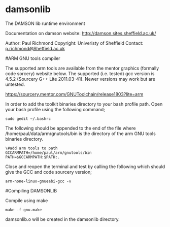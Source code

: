 # damsonlib
The DAMSON lib runtime environment

Documentation on damson website: http://damson.sites.sheffield.ac.uk/

Author: Paul Richmond
Copyright: Univeristy of Sheffield
Contact: p.richmond@Sheffield.ac.uk

#ARM GNU tools compiler

The supported arm tools are available from the mentor graphics (formally code sorcery) website below. The supported (i.e. tested) gcc version is 4.5.2 (Sourcery G++ Lite 2011.03-41). Newer versions may work but are untested.

https://sourcery.mentor.com/GNUToolchain/release1803?lite=arm

In order to add the toolkit binaries directory to your bash profile path. Open your bash profile using the following command;
```
sudo gedit ~/.bashrc
```

The following should be appended to the end of the file where /home/paul/data/arm/gnutools/bin is the directory of the arm GNU tools binaries directory.
```
\#add arm tools to path
GCCARMPATH=/home/paul/arm/gnutools/bin
PATH=$GCCARMPATH:$PATH:.
```
Close and reopen the terminal and test by calling the following which should give the GCC and code sourcery version;
```
arm-none-linux-gnueabi-gcc -v
```
#Compiling DAMSONLIB

Compile using make
```
make -f gnu.make
```
damsonlib.o will be created in the damsonlib directory.
